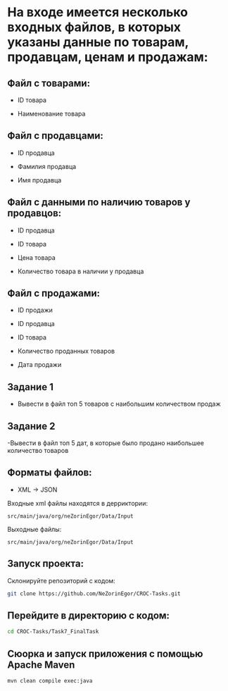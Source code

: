 # На входе имеется несколько входных файлов, в которых указаны данные по товарам, продавцам, ценам и продажам:

## Файл с товарами:

- ID товара

- Наименование товара

## Файл с продавцами:

- ID продавца

- Фамилия продавца

- Имя продавца

## Файл с данными по наличию товаров у продавцов:

- ID продавца

- ID товара

- Цена товара

- Количество товара в наличии у продавца

## Файл с продажами:

- ID продажи

- ID продавца

- ID товара

- Количество проданных товаров

- Дата продажи

## Задание 1

- Вывести в файл топ 5 товаров с наибольшим количеством продаж

## Задание 2

-Вывести в файл топ 5 дат, в которые было продано наибольшее количество товаров

## Форматы файлов:
- XML -> JSON

Входные xml файлы находятся в дерриктории:
```xpath
src/main/java/org/neZorinEgor/Data/Input
```

Выходные файлы:
```xpath
src/main/java/org/neZorinEgor/Data/Input
```

## Запуск проекта:
Склонируйте репозиторий с кодом:
```bash
git clone https://github.com/NeZorinEgor/CROC-Tasks.git
```

## Перейдите в директорию с кодом:
```bash
cd CROC-Tasks/Task7_FinalTask
```

## Сюорка и запуск приложения с помощью Apache Maven
```mvn
mvn clean compile exec:java
```

